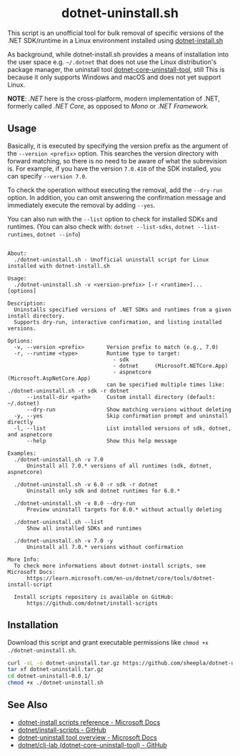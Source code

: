 <div align="center">

# dotnet-uninstall.sh

</div>

This script is an unofficial tool for bulk removal of specific versions of the .NET SDK/runtime in a Linux environment installed using [dotnet-install.sh](https://github.com/dotnet/install-scripts)

As background, while dotnet-install.sh provides a means of installation into the user space e.g. `~/.dotnet` that does not use the Linux distribution's package manager, the uninstall tool [dotnet-core-uninstall-tool](https://github.com/dotnet/cli-lab), still This is because it only supports Windows and macOS and does not yet support Linux.


**NOTE**: *.NET* here is the cross-platform, modern implementation of .NET, formerly called *.NET Core*, as opposed to *Mono* or *.NET Framework.*

## Usage

Basically, it is executed by specifying the version prefix as the argument of the `--version <prefix>` option.
This searches the version directory with forward matching, so there is no need to be aware of what the subrevision is.
For example, if you have the version `7.0.410` of the SDK installed, you can specify `--version 7.0`.

To check the operation without executing the removal, add the `--dry-run` option.
In addition, you can omit answering the confirmation message and immediately execute the removal by adding `--yes`.

You can also run with the `--list` option to check for installed SDKs and runtimes. (You can also check with: `dotnet --list-sdks`, `dotnet --list-runtimes`, `dotnet --info`)

```

About:
  ./dotnet-uninstall.sh - Unofficial uninstall script for Linux installed with dotnet-install.sh

Usage:
  ./dotnet-uninstall.sh -v <version-prefix> [-r <runtime>]... [options]

Description:
  Uninstalls specified versions of .NET SDKs and runtimes from a given install directory.
  Supports dry-run, interactive confirmation, and listing installed versions.

Options:
  -v, --version <prefix>       Version prefix to match (e.g., 7.0)
  -r, --runtime <type>         Runtime type to target:
                                 - sdk
                                 - dotnet     (Microsoft.NETCore.App)
                                 - aspnetcore (Microsoft.AspNetCore.App)
                               can be specified multiple times like: ./dotnet-uninstall.sh -r sdk -r dotnet
      --install-dir <path>     Custom install directory (default: ~/.dotnet)
      --dry-run                Show matching versions without deleting
  -y, --yes                    Skip confirmation prompt and uninstall directly
  -l, --list                   List installed versions of sdk, dotnet, and aspnetcore
      --help                   Show this help message

Examples:
  ./dotnet-uninstall.sh -v 7.0
      Uninstall all 7.0.* versions of all runtimes (sdk, dotnet, aspnetcore)

  ./dotnet-uninstall.sh -v 6.0 -r sdk -r dotnet
      Uninstall only sdk and dotnet runtimes for 6.0.*

  ./dotnet-uninstall.sh -v 8.0 --dry-run
      Preview uninstall targets for 8.0.* without actually deleting

  ./dotnet-uninstall.sh --list
      Show all installed SDKs and runtimes

  ./dotnet-uninstall.sh -v 7.0 -y
      Uninstall all 7.0.* versions without confirmation

More Info:
  To check more informations about dotnet-install scripts, see Microsoft Docs:
      https://learn.microsoft.com/en-us/dotnet/core/tools/dotnet-install-script

  Install scripts repository is available on GitHub: 
      https://github.com/dotnet/install-scripts
```

## Installation

Download this script and grant executable permissions like `chmod +x ./dotnet-uninstall.sh`.

```sh
curl -sL -o dotnet-uninstall.tar.gz https://github.com/sheepla/dotnet-uninstall/archive/refs/tags/v0.0.1.tar.gz
tar xf dotnet-uninstall.tar.gz
cd dotnet-uninstall-0.0.1/
chmod +x ./dotnet-uninstall.sh
```

## See Also

- [dotnet-install scripts reference - Microsoft Docs](https://learn.microsoft.com/en-us/dotnet/core/tools/dotnet-install-script)
- [dotnet/install-scripts - GitHub](https://github.com/dotnet/install-scripts)
- [dotnet-uninstall tool overview - Microsoft Docs](https://learn.microsoft.com/en-us/dotnet/core/additional-tools/uninstall-tool-overview?pivots=os-windows)
- [dotnet/cli-lab (dotnet-core-uninstall-tool) - GitHub](https://github.com/dotnet/cli-lab)
